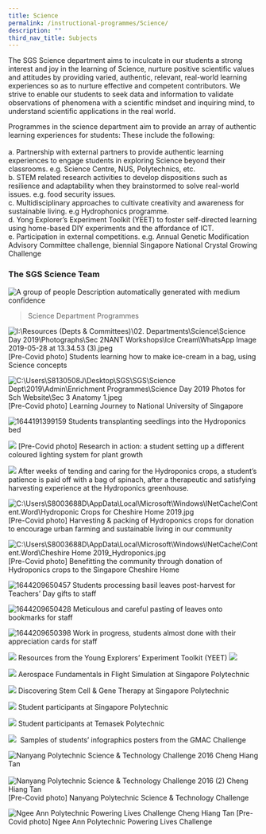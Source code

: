 ```yaml
---
title: Science
permalink: /instructional-programmes/Science/
description: ""
third_nav_title: Subjects
---
```

The SGS Science department aims to inculcate in our students a strong interest and joy in the learning of Science, nurture positive scientific values and attitudes by providing varied, authentic, relevant, real-world learning experiences so as to nurture effective and competent contributors. We strive to enable our students to seek data and information to validate observations of phenomena with a scientific mindset and inquiring mind, to understand scientific applications in the real world.

Programmes in the science department aim to provide an array of authentic learning experiences for students: These include the following: <br><br>
a. Partnership with external partners to provide authentic learning experiences to engage students in exploring Science beyond their classrooms. e.g. Science Centre, NUS, Polytechnics, etc. <br>
b. STEM related research activities to develop dispositions such as resilience and adaptability when they brainstormed to solve real-world issues. e.g. food security issues. <br>
c. Multidisciplinary approaches to cultivate creativity and awareness for sustainable living. e.g Hydrophonics programme. <br>
d. Yong Explorer’s Experiment Toolkit (YEET) to foster self-directed learning using home-based DIY experiments and the affordance of ICT. <br>
e. Participation in external competitions. e.g. Annual Genetic Modification Advisory Committee challenge, biennial Singapore National Crystal Growing Challenge


### The SGS Science Team
![A group of people
Description automatically generated with medium confidence](https://lh6.googleusercontent.com/TNlqkcomDwIT9XI3jSuq89nd4HT9joZV4mdW38PIw_8B9YIn1Q7jLclw4Wjz4NdcMFFBTrsF9bElJYf8lqWGgQRvca3o268ZJIZuRep6pg3O6z3mROo9JWyuwoPtzUgZnQUSo2yV4mqYoaxo0_N5dAvCqbsotkDUOfiGJuFhpPZHxYWiS98ShQSFNK4X-59Sf384luMa)

>Science Department Programmes

![I:\Resources (Depts & Committees)\02. Departments\Science\Science Day 2019\Photographs\Sec 2NANT Workshops\Ice Cream\WhatsApp Image 2019-05-28 at 13.34.53 (3).jpeg](https://lh3.googleusercontent.com/Z6_-FyjatQT9PRCt7JL8Xswnjyrj618_iTuetDNtTKd2uU5Ox9f3_qK0tARF618FuFBgs8-zfOhygcsFGZFtGq9Pzi0m0TQjtgQTUPWwhRlPKe_drS39FgCVm3uKnux-I0_2vJ736JTYIV80si7RZ_ukDnoGyt8ae0n3AMtAEJRLoi87Vo_XgP3lKMG52j8SmTIkCUVS)
\[Pre-Covid photo\] Students learning how to make ice-cream in a bag, using Science concepts

![C:\Users\S8130508J\Desktop\SGS\SGS\Science Dept\2019\Admin\Enrichment Programmes\Science Day 2019 Photos for Sch Website\Sec 3 Anatomy 1.jpeg](https://lh6.googleusercontent.com/HEyO8W2gaDKQBSQ5OLbs0-Khxj5hSa6xN8o1hN06mrA2hPlbmt9I7Duuay-ENQfdo_OC13fB0KzkbzlMKBB3h0B3xDvAwTeIR7K6g77c9wHtBecWMrpbjqW2QbMzQQ7xi8fZ3qKQl7hDclftu4_xah4V0CiCN1GYw2jl0n_wFWqHxrN-noWYeh8wiNx01MkkITtE_Ggd)
\[Pre-Covid photo\] Learning Journey to National University of Singapore

![1644191399159](https://lh5.googleusercontent.com/lNAxH7zcpQysBWdcE53DwkJXbU5N4j1fW6-cXB5us4keCdvAkEKArxxAGiLzUigY_AssEnBkpkaL5n_CcF_6PNkdg7lnBIShMKBia0OUz8kx9EVvOaOpCH8zoq3QJ0PHxXhMXx97yTgp2ak4soz3RSd47CMxATaSua5dE2md4qt5RHyDfvu8y4CbPhapoVh3Aq0AJVVu)
Students transplanting seedlings into the Hydroponics bed

![](https://lh6.googleusercontent.com/qKRAhpI0pW6UiFq7WI7CRZ4YFVHGR3He4IWOcewGpqlKeBWr85v5nKh_M-i0uIUfxDYuqKvcc_TmaJwULIIzHeZnSVivcOKV7J-ctwUmewoCobHxBpMfRckOmPr2sPXqrZijV7fZqPzHFq21h_ISzKf2nJSxrhP9vgbNFW_WIsVwhQfDPIw7NnJvNDV9cgr-jNroKmAe)
\[Pre-Covid photo\] Research in action: a student setting up a different coloured lighting system for plant growth

![](https://lh3.googleusercontent.com/sI3Qr3OM6blADifEkUHZUEb5ZlTT403Xjo8CfaFikRVgSeeIRni3lXU7xrL6P_hJ0KNDO2hMHiQUH1HeRFgLc_R0eVQj7KBwwWaf8wK2vkQSJrlN4aFc62yOFKUU7Ew_DERMVcfv4HmVYkZ_sqLmFtdEXZVjuoRls4PScErh840g6TcStAugXt9kw5BsRQ4d3KRe8Nvv)
After weeks of tending and caring for the Hydroponics crops, a student’s patience is paid off with a bag of spinach, after a therapeutic and satisfying harvesting experience at the Hydroponics greenhouse.

![C:\Users\S8003688D\AppData\Local\Microsoft\Windows\INetCache\Content.Word\Hydroponic Crops for Cheshire Home 2019.jpg](https://lh5.googleusercontent.com/6L9NwXgpfHDxiYnTCdUJZWd4n_p2XpTnEX9617agUCNc9rt4D8XIlWz9OtPpOPL353FrEVwdVVMzezU_cvU3ehZlReNFQK_PubnF93hZ8gsKjj9EKwVKS3K7-68nv2VPe3jKnwGNK9qeNcvsH-r1Zw5sCnpnYNPG-UKslz0Zm9G7Edv0vnLhISjJlZ4f2QTlIvEMOa2U)
\[Pre-Covid photo\] Harvesting & packing of Hydroponics crops for donation to encourage urban farming and sustainable living in our community

![C:\Users\S8003688D\AppData\Local\Microsoft\Windows\INetCache\Content.Word\Cheshire Home 2019_Hydroponics.jpg](https://lh5.googleusercontent.com/UFtQjDRLRoZsxPjninTyXedi-K8z7CYGVvZYsllTjceH6rA-kv1zYE12Zc3pNhKPK9bNATKrARX3u8N42B5i-AeDuoQA1BmOQWs6pmWpgxm1HYthG7GUyEXnJz-yftISpV1qe6JH856AoiajJ74HyWe5xUGHGxFuAAO9dZRN054_zckh35TelB3LpGv9aAZi8OK-3oXo)
\[Pre-Covid photo\] Benefitting the community through donation of Hydroponics crops to the Singapore Cheshire Home

![1644209650457](https://lh5.googleusercontent.com/jSEoJx1mxUCMAl_9v8S57xgMi80kHMpKlP7RQVlZ7jkLcuwqPA_aUOjSh9qr43miyi3TVi5cDCEO736UWR4mHsPIsCPNPCaqYp9GV_1EbHCItG5PS__m6Hv6VivwvpNJ7u0YesOf-hVoYKQ9sSb5cGo_wL2fuo8sR0Pps5D5nYqDBdxP4KLwSdvje-u0obDdfNbk_ds9)
Students processing basil leaves post-harvest for Teachers’ Day gifts to staff

![1644209650428](https://lh4.googleusercontent.com/mzN0cZE6ca5GHmaeWxyRp61hYnNNXkeRVXIJs1NVNdwuqi4DZGu4nJRvpSsLU378s8S29Oj_pybgB2vL_mg8axlb5UzKRUvPf0llpW06mAWtKNg81jQCYHiP7iq-X3NSY8L-s-WqewC2QEw-uJQtLPGTVJCkpAUtKh7brV-piez_Q6J3qc3sfbJ16Z3O1RqEVWxEHzdj)
Meticulous and careful pasting of leaves onto bookmarks for staff

![1644209650398](https://lh5.googleusercontent.com/Asalkio1dMiCTMN6dHpvD53PuKW9nkvoOAVQDo7m6uU1Ldq7Wq1yDA88zVHgivBBxqgMlT30jn5-oIBt7TcdPU4LzI4iyhdfYO2oIE56QbIiFygasDpgfRepkCMq1m0voaKqlRfKUiKJgWLUHDsXyIM6xzlqfpPaE9taIpRjT04lcXGLHHW8LDO_FVIzzJ1pNzIoeFGc)
Work in progress, students almost done with their appreciation cards for staff

![](https://lh4.googleusercontent.com/XRCRn9RkRMigm6Uh87TMn-KwIvApakOmtxr7wYqBzVRUsZX3vyi29lbkMc-5zH47I1V5CKJy_8MVA4qP37GahcSfLsOeFB3OiRPZ3qpdRWjW8zLq6c-GtrjU60S3HPusLYOBsrlpA9lKTMw6nRVCPwU1ocKetai4oIkE2dZGJXE9QNHkk8LLpuF38uJd6qfjoaCnAtbT)
Resources from the Young Explorers’ Experiment Toolkit (YEET)
![](https://lh6.googleusercontent.com/SZ8uZ0aUt1HxrME3r2UBjEWIve9UiAEVsFS8JJ1gAJ24l9pheRlJeuYk08wfwmRMWZPw8MppIrlNywMTV-qOHimoYgtR0zmw3T_W11nmlaPhnpypuGpbegdE7w6eWMTAnqHDqiyZSLic5kam9kpi4QXng4F9R8DUuxsVXtFPPysQbug2jq_BaLbYUTa_MphEAmdXMv8N)

![](https://lh4.googleusercontent.com/M2o1JTUtYI-udHB5Z2uAOynDDaKa2BxXdts4S3R4qf9KSSAR1xNn0Ye8-D0UMfb6qCtTyTu5mFlNrAA_YnzztVmxI8TieWeGteL9uig1V_Jojz73ZEQ9Ck1F-igb0HWHfpWD8Sh6naUeIgTUMK3W-b-hQDmZoYIQzGU_ZWf_jTOiOlYNFVp2AQi0fjraddyUXp9uDYSu)
Aerospace Fundamentals in Flight Simulation at Singapore Polytechnic


![](https://lh4.googleusercontent.com/fn9vBV_CXhrDBRnuYOAiOqJ2JkVxNH8ojm0VkZwG_Onx91kldg9nHKEXSdelHUoUJRKr6I99RFEm9WH_KLRuMksPxecrk6HM2owODS7AlQHcB58vcP4oEMy9KEH7arrV0SDk7AQuOc7Rsk5tmnBb_6WLZf5EPhHYyrbKZLlczAy1psGr1P0-cqkJcFebzaIZiILWLz8G)
Discovering Stem Cell & Gene Therapy at Singapore Polytechnic

![](https://lh5.googleusercontent.com/QSFgERs8YRXFsgiREvFjLmOtmGOLTV09lVmEFf9ABSz08u45nFsrEfPcBX1ZQ1oSOrV4itmtH6LZIe-wNl5aHIqtvb9g8Fy_GH-M2KceJTo_S5924PFMopbz3k9rW6npffZE_9yI_YcPxf7WTygWmpGbSLmdVuxHUC4le1TF0vjX0rgs9xeh3U_RByU0BA8_isxgi43h)
Student participants at Singapore Polytechnic

![](https://lh6.googleusercontent.com/CgJAEqKBw557nyGVqrbfzt2q0oDk2AnGX65H9nGn9S6HRjKo6joGl7wsBnsEC3IlLi8UFD2_BIldO9k8rZwdjAcLBnmaJq1k3uJRHUzAJVmpOPqLwgAMff3Gh-pV433ppx9-9n2ZrnlXWrIT1gE_ujZNCHClcfdNzBokIlvg4zDBPXTpq9PaDLrcyF6XUEVHGLC3-rkW)
Student participants at Temasek Polytechnic

![](https://lh5.googleusercontent.com/WozCmaYEuJcHJPEmZRAapElBWH1PLEU7zRFx4ML3rcbbsR50IplehopKs5oKDjJHX5XPNtrYmyLegnHo5LjePzCIUKIb79VvMNXQF54sGgDYP4FO4Ei56FyieWepBaln4LICOAaVVtAzmMmlvvtxGQjM7APakhhDErPkkvc3ovAYoydKxEIWiA1lutEff690PJoWs45y) 
Samples of students’ infographics posters from the GMAC Challenge

![Nanyang Polytechnic Science & Technology Challenge 2016 Cheng Hiang Tan](https://lh5.googleusercontent.com/zHbhJnL4UTh1BhXYMSoyjbG6OSmJP1hXgL1tBgR3QfMKJPBUgRQQVZKqQdyY_xPSBRA6A8PuzT6I1M9Iy7fIpp1MnrHbtLu4DW9HWZY9qLIc_4vasMpo3UUhZadUaTuflnMNBap9JzcATrS1qmnabHdtqat3rf5IGLzXO7XOxe6PTS1vUaZ6bn-eozAjpiMlNriIXypu)      ![Nanyang Polytechnic Science & Technology Challenge 2016 (2) Cheng Hiang Tan](https://lh6.googleusercontent.com/iXyWOJZqS0QJvbYUjOJpj6DQ9nRVLpVPpR5zmoC0MS9VLvCTcpcgmzZvtvNLmYF7tjBg9uW7w6ypaxBTLLK1bkwyQ2VI6rIxYVDAUjA45OL-Nz1h096FMxiAtkiuQa6hXw8AbjM5f7e91-vLRbKv2vvabdXDUTeY8SgVxpT9uezgNo_Gm2VRCQxgqlHRTwK-QgQ_RgLI)
\[Pre-Covid photo\] Nanyang Polytechnic Science & Technology Challenge
 

![Ngee Ann Polytechnic Powering Lives Challenge Cheng Hiang Tan](https://lh6.googleusercontent.com/IkCgpbFJnqexkOR774BuV-IEMii7dEcqdR_ccnG_NBeG7LyhKlfKWRb2zghcNodhSjCJ4WqvCXGxrdELuqROLseobn_prt6rfrqoCQYiaq3NP2La7-hyWHdqxI03z4tOO-zis5RB-4NlwREjvnrJstScRasE5zahGRPnQHlxzxvlN-KGt7joKayupuwndosBroszL9jn)
\[Pre-Covid photo\] Ngee Ann Polytechnic Powering Lives Challenge
